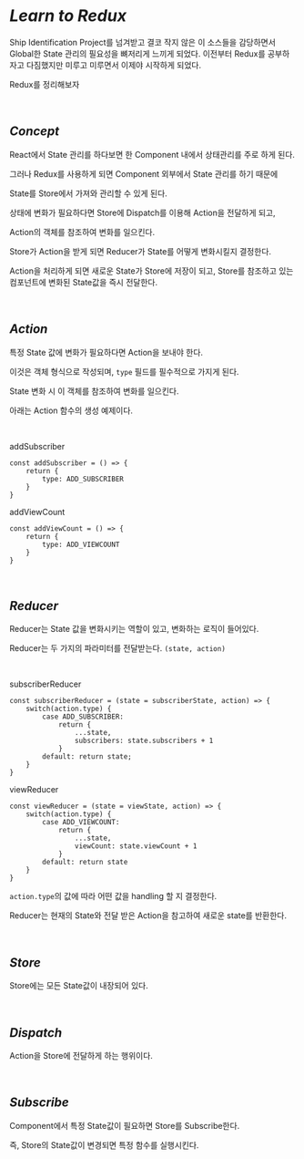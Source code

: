 # _*Learn to Redux*_

Ship Identification Project를 넘겨받고 결코 작지 않은 이 소스들을 감당하면서 Global한 State 관리의 필요성을 뼈저리게 느끼게 되었다. 이전부터 Redux를 공부하자고 다짐했지만 미루고 미루면서 이제야 시작하게 되었다.

Redux를 정리해보자

<br>

## _Concept_

React에서 State 관리를 하다보면 한 Component 내에서 상태관리를 주로 하게 된다.

그러나 Redux를 사용하게 되면 Component 외부에서 State 관리를 하기 때문에

State를 Store에서 가져와 관리할 수 있게 된다.

상태에 변화가 필요하다면 Store에  Dispatch를 이용해 Action을 전달하게 되고, 

Action의 객체를 참조하여 변화를 일으킨다.

Store가 Action을 받게 되면 Reducer가 State를 어떻게 변화시킬지 결정한다.

Action을 처리하게 되면 새로운 State가 Store에 저장이 되고, Store를 참조하고 있는 컴포넌트에 변화된 State값을 즉시 전달한다. 

<br>

## _Action_

특정 State 값에 변화가 필요하다면 Action을 보내야 한다. 

이것은 객체 형식으로 작성되며, ```type``` 필드를 필수적으로 가지게 된다.

State 변화 시 이 객체를 참조하여 변화를 일으킨다.

아래는 Action 함수의 생성 예제이다.

<br>

addSubscriber
``` 
const addSubscriber = () => {
    return {
        type: ADD_SUBSCRIBER
    }
}
```

addViewCount
```
const addViewCount = () => {
    return {
        type: ADD_VIEWCOUNT
    }
}
```

<br>


## _Reducer_

Reducer는 State 값을 변화시키는 역할이 있고, 변화하는 로직이 들어있다.

Reducer는 두 가지의 파라미터를 전달받는다. ```(state, action)```

<br>

subscriberReducer

```
const subscriberReducer = (state = subscriberState, action) => {
    switch(action.type) {
        case ADD_SUBSCRIBER:
            return {
                ...state,
                subscribers: state.subscribers + 1
            }
        default: return state;
    }
}
```
viewReducer

```
const viewReducer = (state = viewState, action) => {
    switch(action.type) {
        case ADD_VIEWCOUNT:
            return {
                ...state,
                viewCount: state.viewCount + 1
            }
        default: return state
    }
}
```

```action.type```의 값에 따라 어떤 값을 handling 할 지 결정한다. 

Reducer는 현재의 State와 전달 받은 Action을 참고하여 새로운 state를 반환한다.

<br>

## _Store_

Store에는 모든 State값이 내장되어 있다.

<br>

## _Dispatch_

Action을 Store에 전달하게 하는 행위이다.

<br>

## _Subscribe_

Component에서 특정 State값이 필요하면 Store를 Subscribe한다.

즉, Store의 State값이 변경되면 특정 함수를 실행시킨다.


